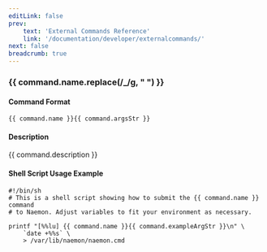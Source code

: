 ```yaml
---
editLink: false
prev:
    text: 'External Commands Reference'
    link: '/documentation/developer/externalcommands/'
next: false
breadcrumb: true
---
```


<script setup>
const command = {"args":[{"name":"service","type":"service"},{"name":"check_timeperiod","type":"timeperiod"}],"name":"CHANGE_SVC_CHECK_TIMEPERIOD","description":"Changes the check timeperiod for a particular service to what is specified by the 'check_timeperiod' option. The 'check_timeperiod' option should be the short name of the timeperod that is to be used as the service check timeperiod. The timeperiod must have been configured in Naemon before it was last (re)started.","classes":["service"],"argsStr":";service;check_timeperiod","exampleArgStr":";service1;24x7"};
</script>

<h3>{{ command.name.replace(/_/g, " ") }}</h3>

#### Command Format

`{{ command.name }}{{ command.argsStr }}`

#### Description

{{ command.description }}

#### Shell Script Usage Example

```sh-vue
#!/bin/sh
# This is a shell script showing how to submit the {{ command.name }} command
# to Naemon. Adjust variables to fit your environment as necessary.

printf "[%%lu] {{ command.name }}{{ command.exampleArgStr }}\n" \
    `date +%%s` \
    > /var/lib/naemon/naemon.cmd
```
